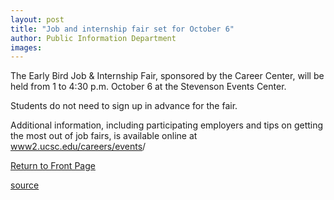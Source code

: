 ```yaml
---
layout: post
title: "Job and internship fair set for October 6"
author: Public Information Department
images:
---
```


The Early Bird Job & Internship Fair, sponsored by the Career Center, will be held from 1 to 4:30 p.m. October 6 at the Stevenson Events Center.

Students do not need to sign up in advance for the fair.

Additional information, including participating employers and tips on getting the most out of job fairs, is available online at [www2.ucsc.edu/careers/events][1]/

  

[Return to Front Page][2]

[1]: http://www2.ucsc.edu/careers/events
[2]: http://currents.ucsc.edu/

[source](http://www1.ucsc.edu/currents/04-05/09-27/brief-fair.asp "Permalink to brief-fair")
